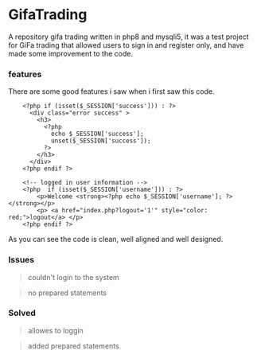 # GifaTrading
A repository gifa trading written in php8 and mysqli5, it was a test project for GiFa trading that allowed users to sign in and register only, and have made some improvement to the code.

### features
There are some good features i saw when i first saw this code.
```
	<?php if (isset($_SESSION['success'])) : ?>
      <div class="error success" >
      	<h3>
          <?php 
          	echo $_SESSION['success']; 
          	unset($_SESSION['success']);
          ?>
      	</h3>
      </div>
  	<?php endif ?>

    <!-- logged in user information -->
    <?php  if (isset($_SESSION['username'])) : ?>
    	<p>Welcome <strong><?php echo $_SESSION['username']; ?></strong></p>
    	<p> <a href="index.php?logout='1'" style="color: red;">logout</a> </p>
    <?php endif ?>
```
As you can see the code is clean, well aligned and well designed.


### Issues
> couldn't login to the system

> no prepared statements

### Solved
> allowes to loggin

> added prepared statements

